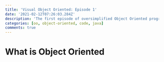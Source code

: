 ```yaml
---
title: 'Visual Object Oriented: Episode 1'
date: '2021-02-12T07:26:03.284Z'
description: 'The first episode of oversimplified Object Oriented programming with visual/graphic images'
categories: [oo, object-oriented, code, java]
comments: true
---
```


# What is Object Oriented
